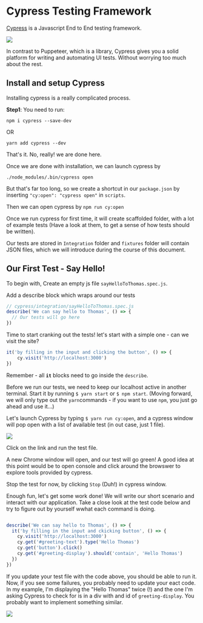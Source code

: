 # Cypress Testing Framework

[Cypress](https://www.cypress.io/) is a Javascript End to End testing framework.

![](https://github.com/tochman/ca_course-1/blob/master/react/tdd_with_react/cypress_landing_page.png?raw=true)

In contrast to Puppeteer, which is a library, Cypress gives you a solid platform for writing and automating UI tests. Without worrying too much about the rest.

## Install and setup Cypress

Installing cypress is a really complicated process.

**Step1**: You need to run:

`npm i cypress --save-dev`

OR

`yarn add cypress --dev`

That's it. No, really! we are done here. 

Once we are done with installation, we can launch cypress by

`./node_modules/.bin/cypress open`

But that's far too long, so we create a shortcut in our `package.json` by inserting `"cy:open": "cypress open"` in `scripts`.

Then we can open cypress by
`npm run cy:open`

Once we run cypress for first time, it will create scaffolded folder, with a lot of example tests (Have a look at them, to get a sense of how tests should be written).

Our tests are stored in `Integration` folder and `fixtures` folder will contain JSON files, which we will introduce during the course of this document.

## Our First Test - Say Hello!

To begin with, Create an empty js file `sayHelloToThomas.spec.js`.

Add a describe block which wraps around our tests

```javascript
// cypress/integration/sayHelloToThomas.spec.js
describe('We can say hello to Thomas', () => {
  // Our tests will go here
})
```

Time to start cranking out the tests! let's start with a simple one - can we visit the site?

```javascript
it('by filling in the input and clicking the button', () => {
    cy.visit('http://localhost:3000')
})
```

Remember - all **`it`** blocks need to go inside the `describe`.

Before we run our tests, we need to keep our localhost active in another terminal. Start it by running `$ yarn start` or `$ npm start`. (Moving forward, we will only type out the `yarn`commands - if you want to use `npm`, you just go ahead and use it...)

Let's launch Cypress by typing `$ yarn run cy:open`, and a cypress window will pop open with a list of available test (in out case, just 1 file). 

![](https://github.com/tochman/ca_course-1/blob/master/react/tdd_with_react/cypress_dashboard.png?raw=true)


Click on the link and run the test file.

A new Chrome window will open, and our test will go green! A good idea at this point would be to open console and click around the browswer to explore tools provided by cypress.

Stop the test for now, by clicking `Stop` (Duh!) in cypress window.

Enough fun, let's get some work done! We will write our short scenario and interact with our application. Take a close look at the test code below and try to figure out by yourself wwhat each command is doing. 

```javascript

describe('We can say hello to Thomas', () => {
  it('by filling in the input and ckicking button', () => {
    cy.visit('http://localhost:3000')
    cy.get('#greeting-text').type('Hello Thomas')
    cy.get('button').click()
    cy.get('#greeting-display').should('contain', 'Hello Thomas')
  })
})
```
If you update your test file with the code above, you should be able to run it. Now, if you see some failures, you probably need to update your eact code. In my example, I'm displaying the "Hello Thomas" twice (!) and the one I'm asking Cypress to check for is in a div with and id of `greeting-display`. You probably want to implement something similar. 

![](https://github.com/tochman/ca_course-1/blob/master/react/tdd_with_react/cypress_test_runner.png?raw=true)

